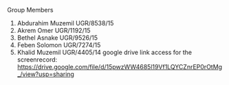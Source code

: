 Group Members
1. Abdurahim Muzemil     UGR/8538/15
2. Akrem Omer            UGR/1192/15
4. Bethel Asnake         UGR/9526/15
5. Feben Solomon         UGR/7274/15
6. Khalid Muzemil        UGR/4405/14
google drive link access for the screenrecord: https://drive.google.com/file/d/15pwzWW4685l19Vf1LQYCZnrEP0rOtMg_/view?usp=sharing
